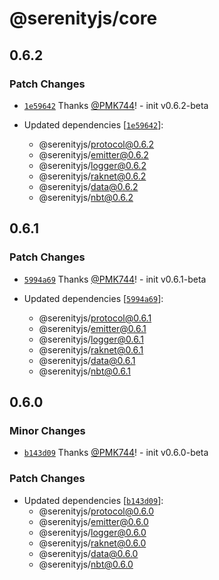 # @serenityjs/core

## 0.6.2

### Patch Changes

- [`1e59642`](https://github.com/SerenityJS/serenity/commit/1e5964208aab0a356b1cb49ac8c6c40e2110d48f) Thanks [@PMK744](https://github.com/PMK744)! - init v0.6.2-beta

- Updated dependencies [[`1e59642`](https://github.com/SerenityJS/serenity/commit/1e5964208aab0a356b1cb49ac8c6c40e2110d48f)]:
  - @serenityjs/protocol@0.6.2
  - @serenityjs/emitter@0.6.2
  - @serenityjs/logger@0.6.2
  - @serenityjs/raknet@0.6.2
  - @serenityjs/data@0.6.2
  - @serenityjs/nbt@0.6.2

## 0.6.1

### Patch Changes

- [`5994a69`](https://github.com/SerenityJS/serenity/commit/5994a699c705402ae044c262588c1668e876a972) Thanks [@PMK744](https://github.com/PMK744)! - init v0.6.1-beta

- Updated dependencies [[`5994a69`](https://github.com/SerenityJS/serenity/commit/5994a699c705402ae044c262588c1668e876a972)]:
  - @serenityjs/protocol@0.6.1
  - @serenityjs/emitter@0.6.1
  - @serenityjs/logger@0.6.1
  - @serenityjs/raknet@0.6.1
  - @serenityjs/data@0.6.1
  - @serenityjs/nbt@0.6.1

## 0.6.0

### Minor Changes

- [`b143d09`](https://github.com/SerenityJS/serenity/commit/b143d097972b9f4a2fc4265977741fee8f4858e1) Thanks [@PMK744](https://github.com/PMK744)! - init v0.6.0-beta

### Patch Changes

- Updated dependencies [[`b143d09`](https://github.com/SerenityJS/serenity/commit/b143d097972b9f4a2fc4265977741fee8f4858e1)]:
  - @serenityjs/protocol@0.6.0
  - @serenityjs/emitter@0.6.0
  - @serenityjs/logger@0.6.0
  - @serenityjs/raknet@0.6.0
  - @serenityjs/data@0.6.0
  - @serenityjs/nbt@0.6.0
